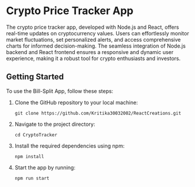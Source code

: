 # Crypto Price Tracker App


The crypto price tracker app, developed with Node.js and React, offers real-time updates on cryptocurrency values. Users can effortlessly monitor market fluctuations, set personalized alerts, and access comprehensive charts for informed decision-making. The seamless integration of Node.js backend and React frontend ensures a responsive and dynamic user experience, making it a robust tool for crypto enthusiasts and investors.
## Getting Started

To use the Bill-Split App, follow these steps:

1. Clone the GitHub repository to your local machine:
    ```
   git clone https://github.com/Kritika30032002/ReactCreations.git
    ```
2. Navigate to the project directory:
    ```
    cd CryptoTracker
    ```
3. Install the required dependencies using npm:
    ```
    npm install
    ```
5. Start the app by running:
    ```
    npm run start